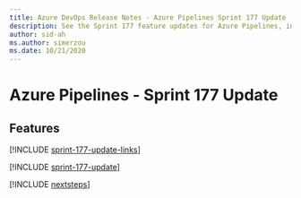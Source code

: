 ```yaml
---
title: Azure DevOps Release Notes - Azure Pipelines Sprint 177 Update
description: See the Sprint 177 feature updates for Azure Pipelines, including next steps.
author: sid-ah
ms.author: simerzou
ms.date: 10/21/2020
---
```


# Azure Pipelines - Sprint 177 Update

## Features

[!INCLUDE [sprint-177-update-links](../includes/pipelines/sprint-177-update-links.md)]

[!INCLUDE [sprint-177-update](../includes/pipelines/sprint-177-update.md)]

[!INCLUDE [nextsteps](../includes/nextsteps.md)]
